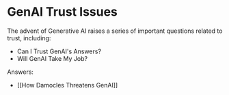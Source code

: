 # GenAI Trust Issues

The advent of Generative AI raises a series of important questions related to trust, including: 

- Can I Trust GenAI's Answers?
- Will GenAI Take My Job? 


Answers: 

- [[How Damocles Threatens GenAI]] 


